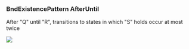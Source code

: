 ### BndExistencePattern AfterUntil

After "Q" until "R", transitions to states in which "S" holds occur at most twice

![](/img/patterns/BndExistencePattern_AfterUntil.svg)
